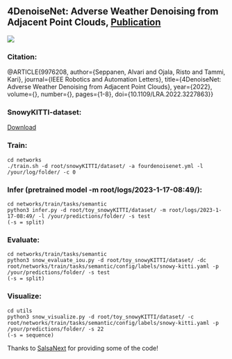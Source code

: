 ## 4DenoiseNet: Adverse Weather Denoising from Adjacent Point Clouds, [Publication](https://ieeexplore.ieee.org/document/9976208)

![](https://github.com/alvariseppanen/4DenoiseNet/blob/main/demo.gif)


### Citation:

@ARTICLE{9976208,
  author={Seppanen, Alvari and Ojala, Risto and Tammi, Kari},
  journal={IEEE Robotics and Automation Letters}, 
  title={4DenoiseNet: Adverse Weather Denoising from Adjacent Point Clouds}, 
  year={2022},
  volume={},
  number={},
  pages={1-8},
  doi={10.1109/LRA.2022.3227863}}


### SnowyKITTI-dataset:

[Download](https://www.dropbox.com/s/o3r654cdzfl405d/snowyKITTI.zip?dl=0)


### Train:
```
cd networks
./train.sh -d root/snowyKITTI/dataset/ -a fourdenoisenet.yml -l /your/log/folder/ -c 0
```

### Infer (pretrained model -m root/logs/2023-1-17-08:49/):
```
cd networks/train/tasks/semantic
python3 infer.py -d root/toy_snowyKITTI/dataset/ -m root/logs/2023-1-17-08:49/ -l /your/predictions/folder/ -s test
(-s = split)
```

### Evaluate:
```
cd networks/train/tasks/semantic
python3 snow_evaluate_iou.py -d root/toy_snowyKITTI/dataset/ -dc root/networks/train/tasks/semantic/config/labels/snowy-kitti.yaml -p /your/predictions/folder/ -s test
(-s = split)
```

### Visualize:
```
cd utils
python3 snow_visualize.py -d root/toy_snowyKITTI/dataset/ -c root/networks/train/tasks/semantic/config/labels/snowy-kitti.yaml -p /your/predictions/folder/ -s 22
(-s = sequence)
```

Thanks to [SalsaNext](https://github.com/TiagoCortinhal/SalsaNext) for providing some of the code! 
